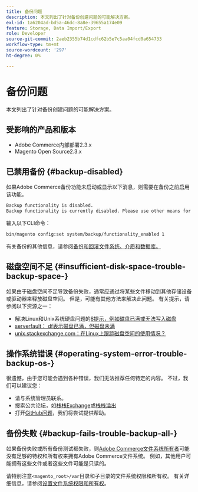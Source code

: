 ```yaml
---
title: 备份问题
description: 本文列出了针对备份创建问题的可能解决方案。
exl-id: 1a6204ad-bd5a-46dc-8a8e-39655a174e09
feature: Storage, Data Import/Export
role: Developer
source-git-commit: 2aeb2355b74d1cdfc62b5e7c5aa04fcd0a654733
workflow-type: tm+mt
source-wordcount: '297'
ht-degree: 0%

---
```


# 备份问题

本文列出了针对备份创建问题的可能解决方案。

## 受影响的产品和版本

* Adobe Commerce内部部署2.3.x
* Magento Open Source2.3.x

## 已禁用备份 {#backup-disabled}

如果Adobe Commerce备份功能未启动或显示以下消息，则需要在备份之前启用该功能。

```bash
Backup functionality is disabled.
Backup functionality is currently disabled. Please use other means for backups.
```

输入以下CLI命令：

```bash
bin/magento config:set system/backup/functionality_enabled 1
```

有关备份的其他信息，请参阅[备份和回滚文件系统、介质和数据库。](https://experienceleague.adobe.com/zh-hans/docs/commerce-operations/installation-guide/tutorials/backup)

## 磁盘空间不足 {#insufficient-disk-space-trouble-backup-space-}

如果由于磁盘空间不足导致备份失败，通常应通过将某些文件移动到其他存储设备或驱动器来释放磁盘空间。 但是，可能有其他方法来解决此问题。 有关提示，请参阅以下资源之一：

* 解决Linux和Unix系统硬盘问题的[8提示，例如磁盘已满或无法写入磁盘](https://www.cyberciti.biz/datacenter/linux-unix-bsd-osx-cannot-write-to-hard-disk)
* [serverfault： df表示磁盘已满，但磁盘未满](https://serverfault.com/questions/315181/df-says-disk-is-full-but-it-is-not)
* [unix.stackexchange.com：在Linux上跟踪磁盘空间的使用情况？](https://unix.stackexchange.com/questions/125429/tracking-down-where-disk-space-has-gone-on-linux)

## 操作系统错误 {#operating-system-error-trouble-backup-os-}

很遗憾，由于您可能会遇到各种错误，我们无法推荐任何特定的内容。 不过，我们可以建议您：

* 请与系统管理员联系。
* 搜索公共论坛，如[栈栈Exchange](https://unix.stackexchange.com)或[栈栈溢出](https://stackoverflow.com)
* 打开[GitHub问题](https://github.com/magento/magento2/issues)，我们将尝试提供帮助。

## 备份失败 {#backup-fails-trouble-backup-all-}

如果备份失败或所有备份测试都失败，则[Adobe Commerce文件系统所有者](https://experienceleague.adobe.com/zh-hans/docs/commerce-operations/installation-guide/prerequisites/file-system/overview)可能没有足够的特权和所有权来拥有Adobe Commerce文件系统。 例如，其他用户可能拥有这些文件或者这些文件可能是只读的。

请特别注意`<magento_root>/var`目录和子目录的文件系统权限和所有权。 有关详细信息，请参阅[设置文件系统权限和所有权](https://experienceleague.adobe.com/zh-hans/docs/commerce-operations/installation-guide/prerequisites/file-system/configure-permissions)。

